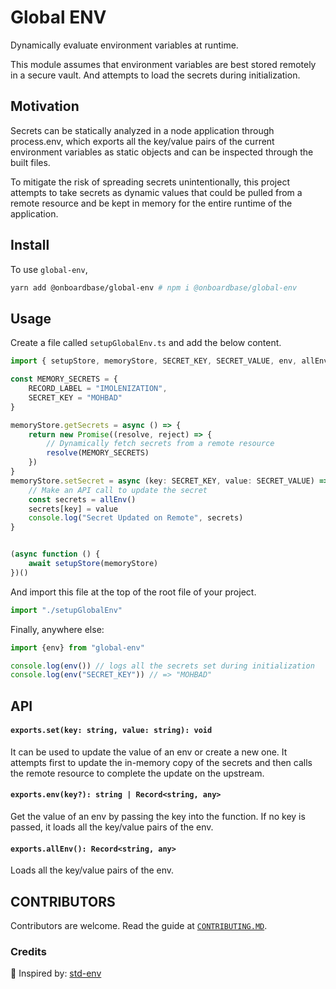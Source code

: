 <div align=“center”>

# Global ENV

Dynamically evaluate environment variables at runtime.

This module assumes that environment variables are best stored remotely in a secure vault. And attempts to load the secrets during initialization.

</div>

## Motivation

Secrets can be statically analyzed in a node application through process.env, which exports all the key/value pairs of the current environment variables as static objects and can be inspected through the built files.

To mitigate the risk of spreading secrets unintentionally, this project attempts to take secrets as dynamic values that could be pulled from a remote resource and be kept in memory for the entire runtime of the application.



## Install

To use `global-env`,

```bash
yarn add @onboardbase/global-env # npm i @onboardbase/global-env
```

## Usage

Create a file called `setupGlobalEnv.ts` and add the below content. 

```js
import { setupStore, memoryStore, SECRET_KEY, SECRET_VALUE, env, allEnv } from "../src"

const MEMORY_SECRETS = {
    RECORD_LABEL = "IMOLENIZATION",
    SECRET_KEY = "MOHBAD"
}

memoryStore.getSecrets = async () => {
    return new Promise((resolve, reject) => {
        // Dynamically fetch secrets from a remote resource
        resolve(MEMORY_SECRETS)
    })
}
memoryStore.setSecret = async (key: SECRET_KEY, value: SECRET_VALUE) => {
    // Make an API call to update the secret
    const secrets = allEnv()
    secrets[key] = value
    console.log("Secret Updated on Remote", secrets)
}


(async function () {
    await setupStore(memoryStore)
})()
```

And import this file at the top of the root file of your project.
```js
import "./setupGlobalEnv"
```

Finally, anywhere else:
```js
import {env} from "global-env"

console.log(env()) // logs all the secrets set during initialization
console.log(env("SECRET_KEY")) // => "MOHBAD"
```

## API

#### **`exports.set(key: string, value: string): void`**

It can be used to update the value of an env or create a new one. It attempts first to update the in-memory copy of the secrets and then calls the remote resource to complete the update on the upstream.

#### **`exports.env(key?): string | Record<string, any>`**
Get the value of an env by passing the key into the function. If no key is passed, it loads all the key/value pairs of the env.

#### **`exports.allEnv(): Record<string, any>`**
Loads all the key/value pairs of the env.


## CONTRIBUTORS

Contributors are welcome. Read the guide at [`CONTRIBUTING.MD`](./CONTRIBUTING.MD).


### Credits

🙌  Inspired by: [std-env](https://github.com/unjs/std-env)


